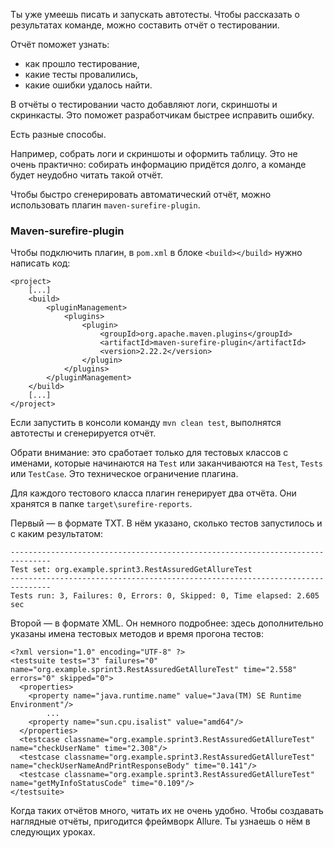 Ты уже умеешь писать и запускать автотесты. Чтобы рассказать о результатах команде, можно составить отчёт о тестировании.

Отчёт поможет узнать:

- как прошло тестирование,
- какие тесты провалились,
- какие ошибки удалось найти.

В отчёты о тестировании часто добавляют логи, скриншоты и скринкасты. Это поможет разработчикам быстрее исправить ошибку.

Есть разные способы.

Например, собрать логи и скриншоты и оформить таблицу. Это не очень практично: собирать информацию придётся долго, а команде будет неудобно читать такой отчёт.

Чтобы быстро сгенерировать автоматический отчёт, можно использовать плагин `maven-surefire-plugin`.

### Maven-surefire-plugin

Чтобы подключить плагин, в `pom.xml` в блоке `<build></build>` нужно написать код:



```
<project>
    [...]
    <build>
        <pluginManagement>
            <plugins>
                <plugin>
                    <groupId>org.apache.maven.plugins</groupId>
                    <artifactId>maven-surefire-plugin</artifactId>
                    <version>2.22.2</version>
                </plugin>
            </plugins>
        </pluginManagement>
    </build>
    [...]
</project> 
```

Если запустить в консоли команду `mvn clean test`, выполнятся автотесты и сгенерируется отчёт.

Обрати внимание: это сработает только для тестовых классов с именами, которые начинаются на `Test` или заканчиваются на `Test`, `Tests` или `TestCase`. Это техническое ограничение плагина.

Для каждого тестового класса плагин генерирует два отчёта. Они хранятся в папке `target\surefire-reports`.

Первый — в формате TXT. В нём указано, сколько тестов запустилось и с каким результатом:



```
-------------------------------------------------------------------------------
Test set: org.example.sprint3.RestAssuredGetAllureTest
-------------------------------------------------------------------------------
Tests run: 3, Failures: 0, Errors: 0, Skipped: 0, Time elapsed: 2.605 sec 
```

Второй — в формате XML. Он немного подробнее: здесь дополнительно указаны имена тестовых методов и время прогона тестов:



```
<?xml version="1.0" encoding="UTF-8" ?>
<testsuite tests="3" failures="0" name="org.example.sprint3.RestAssuredGetAllureTest" time="2.558" errors="0" skipped="0">
  <properties>
    <property name="java.runtime.name" value="Java(TM) SE Runtime Environment"/>
        ...
    <property name="sun.cpu.isalist" value="amd64"/>
  </properties>
  <testcase classname="org.example.sprint3.RestAssuredGetAllureTest" name="checkUserName" time="2.308"/>
  <testcase classname="org.example.sprint3.RestAssuredGetAllureTest" name="checkUserNameAndPrintResponseBody" time="0.141"/>
  <testcase classname="org.example.sprint3.RestAssuredGetAllureTest" name="getMyInfoStatusCode" time="0.109"/>
</testsuite> 
```

Когда таких отчётов много, читать их не очень удобно. Чтобы создавать наглядные отчёты, пригодится фреймворк Allure. Ты узнаешь о нём в следующих уроках.